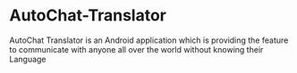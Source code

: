 # AutoChat-Translator
AutoChat Translator is an Android application which is providing the feature to communicate with anyone all over the world without knowing their Language
